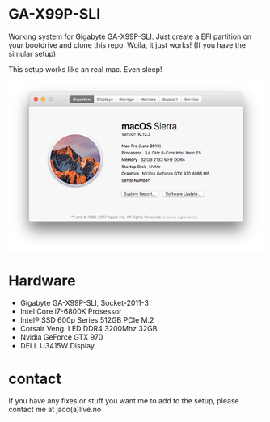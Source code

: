 # GA-X99P-SLI
Working system for Gigabyte GA-X99P-SLI.
Just create a EFI partition on your bootdrive and clone this repo. Woila, it just works! (If you have the simular setup)

This setup works like an real mac. Even sleep!

![Screenshot](osx.png)

# Hardware
- Gigabyte GA-X99P-SLI, Socket-2011-3
- Intel Core i7-6800K Prosessor
- Intel® SSD 600p Series 512GB PCIe M.2
- Corsair Veng. LED DDR4 3200Mhz 32GB
- Nvidia GeForce GTX 970
- DELL U3415W Display

# contact
If you have any fixes or stuff you want me to add to the setup, please contact me at jaco(a)live.no
